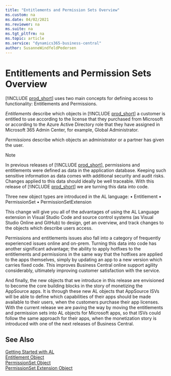 ```yaml
---
title: "Entitlements and Permission Sets Overview"
ms.custom: na
ms.date: 04/02/2021
ms.reviewer: na
ms.suite: na
ms.tgt_pltfrm: na
ms.topic: article
ms.service: "dynamics365-business-central"
author: SusanneWindfeldPedersen
---
```


# Entitlements and Permission Sets Overview

[!INCLUDE [prod_short](includes/prod_short.md)] uses two main concepts for defining access to functionality: Entitlements and Permissions.

*Entitlements* describe which objects in [!INCLUDE [prod_short](includes/prod_short.md)] a customer is entitled to use according to the license that they purchased from Microsoft or according to the Azure Active Directory role that they have assigned in Microsoft 365 Admin Center, for example, Global Administrator.  

*Permissions* describe which objects an administrator or a partner has given the user.

> [!NOTE]  
> In previous releases of [!INCLUDE [prod_short](includes/prod_short.md)], permissions and entitlements were defined as data in the application database. Keeping such sensitive information as data comes with additional security and audit risks. Changes applied to this data should ideally be well traceable. With this release of [!INCLUDE [prod_short](includes/prod_short.md)] we are turning this data into code.

Three new object types are introduced in the AL language: 
	• Entitlement
	• PermissionSet
	• PermissionSetExtension

This change will give you all of the advantages of using the AL Language extension in Visual Studio Code and source control systems (as Visual Studio Online and GitHub) to design, get an overview, and track changes to the objects which describe users access. 

Permissions and entitlements issues also fall into a category of frequently experienced issues online and on-prem. Turning this data into code has another significant advantage; the ability to apply hotfixes to the entitlements and permissions in the same way that the hotfixes are applied to the apps themselves, simply by updating an app to a new version which carries fixed code. This improves Business Central online support agility considerably, ultimately improving customer satisfaction with the service.  

And finally, the new objects that we introduce in this release are envisioned to become the core building blocks in the story of monetizing the AppSource apps. It is through these new AL objects that AppSource ISVs will be able to define which capabilities of their apps should be made available to their users, when the customers purchase their app licenses. With the current release we are paving the way by moving the entitlements and permission sets into AL objects for Microsoft apps, so that ISVs could follow the same approach for their apps, when the monetization story is introduced with one of the next releases of Business Central. 

## See Also

[Getting Started with AL](devenv-get-started.md)  
[Entitlement Object](devenv-entitlement-object.md)  
[PermissionSet Object](devenv-permissionset-object.md)  
[PermissionSet Extension Object](devenv-permissionset-ext-object.md)  